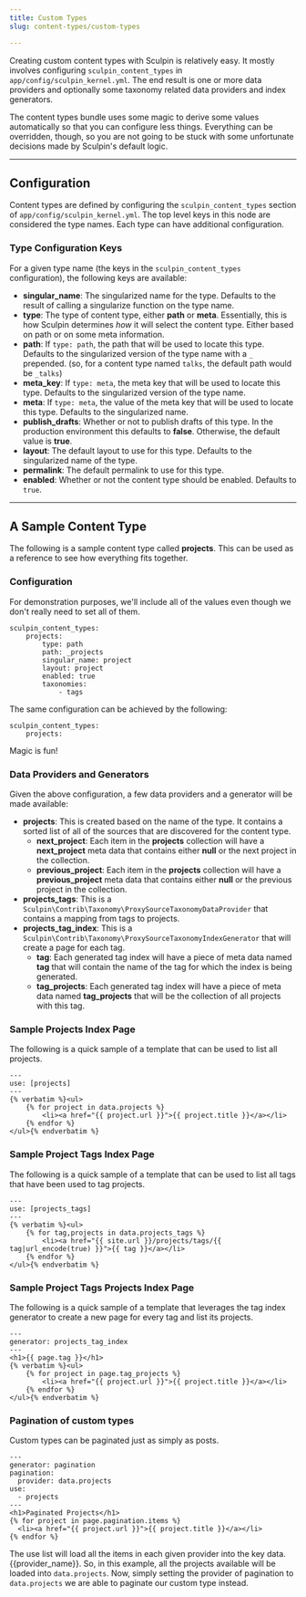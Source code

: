 ```yaml
---
title: Custom Types
slug: content-types/custom-types

---
```


Creating custom content types with Sculpin is relatively easy. It mostly
involves configuring `sculpin_content_types` in `app/config/sculpin_kernel.yml`.
The end result is one or more data providers and optionally some taxonomy
related data providers and index generators.

The content types bundle uses some magic to derive some values automatically so
that you can configure less things. Everything can be overridden, though, so you
are not going to be stuck with some unfortunate decisions made by Sculpin's
default logic.


---

## Configuration

Content types are defined by configuring the `sculpin_content_types` section of
`app/config/sculpin_kernel.yml`. The top level keys in this node are considered
the type names. Each type can have additional configuration.

### Type Configuration Keys

For a given type name (the keys in the `sculpin_content_types` configuration),
the following keys are available:

 * **singular_name**:
   The singularized name for the type. Defaults to the result of calling a
   singularize function on the type name.
 * **type**:
   The type of content type, either **path** or **meta**. Essentially, this is
   how Sculpin determines *how* it will select the content type. Either based on
   path or on some meta information.
 * **path**:
   If `type: path`, the path that will be used to locate this type. Defaults to
   the singularized version of the type name with a `_` prepended. (so, for a
   content type named `talks`, the default path would be `_talks`)
 * **meta_key**:
   If `type: meta`, the meta key that will be used to locate this type. Defaults
   to the singularized version of the type name.
 * **meta**:
   If `type: meta`, the value of the meta key that will be used to locate this
   type. Defaults to the singularized name.
 * **publish_drafts**:
   Whether or not to publish drafts of this type. In the production environment
   this defaults to **false**. Otherwise, the default value is **true**.
 * **layout**:
   The default layout to use for this type. Defaults to the singularized name
   of the type.
 * **permalink**:
   The default permalink to use for this type.
 * **enabled**:
   Whether or not the content type should be enabled. Defaults to `true`.

---

## A Sample Content Type

The following is a sample content type called **projects**. This can be used as
a reference to see how everything fits together.


### Configuration

For demonstration purposes, we'll include all of the values even though we don't
really need to set all of them.

    sculpin_content_types:
        projects:
            type: path
            path: _projects
            singular_name: project
            layout: project
            enabled: true
            taxonomies:
                - tags

The same configuration can be achieved by the following:

    sculpin_content_types:
        projects:

Magic is fun!


### Data Providers and Generators

Given the above configuration, a few data providers and a generator will be made
available:

 * **projects**:
   This is created based on the name of the type. It contains a sorted list of
   all of the sources that are discovered for the content type.
    * **next_project**:
      Each item in the **projects** collection will have a **next_project**
      meta data that contains either **null** or the next project in the
      collection.
    * **previous_project**:
      Each item in the **projects** collection will have a **previous_project**
      meta data that contains either **null** or the previous project in the
      collection.
 * **projects_tags**:
   This is a `Sculpin\Contrib\Taxonomy\ProxySourceTaxonomyDataProvider` that
   contains a mapping from tags to projects.
 * **projects_tag_index**:
   This is a `Sculpin\Contrib\Taxonomy\ProxySourceTaxonomyIndexGenerator` that
   will create a page for each tag.
    * **tag**:
      Each generated tag index will have a piece of meta data named **tag** that
      will contain the name of the tag for which the index is being generated.
    * **tag_projects**:
      Each generated tag index will have a piece of meta data named
      **tag_projects** that will be the collection of all projects with this tag.

### Sample Projects Index Page

The following is a quick sample of a template that can be used to list all
projects.

    ---
    use: [projects]
    ---
    {% verbatim %}<ul>
        {% for project in data.projects %}
            <li><a href="{{ project.url }}">{{ project.title }}</a></li>
        {% endfor %}
    </ul>{% endverbatim %}

### Sample Project Tags Index Page

The following is a quick sample of a template that can be used to list all
tags that have been used to tag projects.

    ---
    use: [projects_tags]
    ---
    {% verbatim %}<ul>
        {% for tag,projects in data.projects_tags %}
            <li><a href="{{ site.url }}/projects/tags/{{ tag|url_encode(true) }}">{{ tag }}</a></li>
        {% endfor %}
    </ul>{% endverbatim %}

### Sample Project Tags Projects Index Page

The following is a quick sample of a template that leverages the tag index
generator to create a new page for every tag and list its projects.

    ---
    generator: projects_tag_index
    ---
    <h1>{{ page.tag }}</h1>
    {% verbatim %}<ul>
        {% for project in page.tag_projects %}
            <li><a href="{{ project.url }}">{{ project.title }}</a></li>
        {% endfor %}
    </ul>{% endverbatim %}

### Pagination of custom types

Custom types can be paginated just as simply as posts.

    ---
    generator: pagination
    pagination:
      provider: data.projects
    use:
      - projects
    ---
    <h1>Paginated Projects</h1>
    {% for project in page.pagination.items %}
      <li><a href="{{ project.url }}">{{ project.title }}</a></li>
    {% endfor %}

The use list will load all the items in each given provider into the key data.{{provider_name}}. So, in this example, all the projects available will be loaded into `data.projects`. Now, simply setting the provider of pagination to `data.projects` we are able to paginate our custom type instead.
